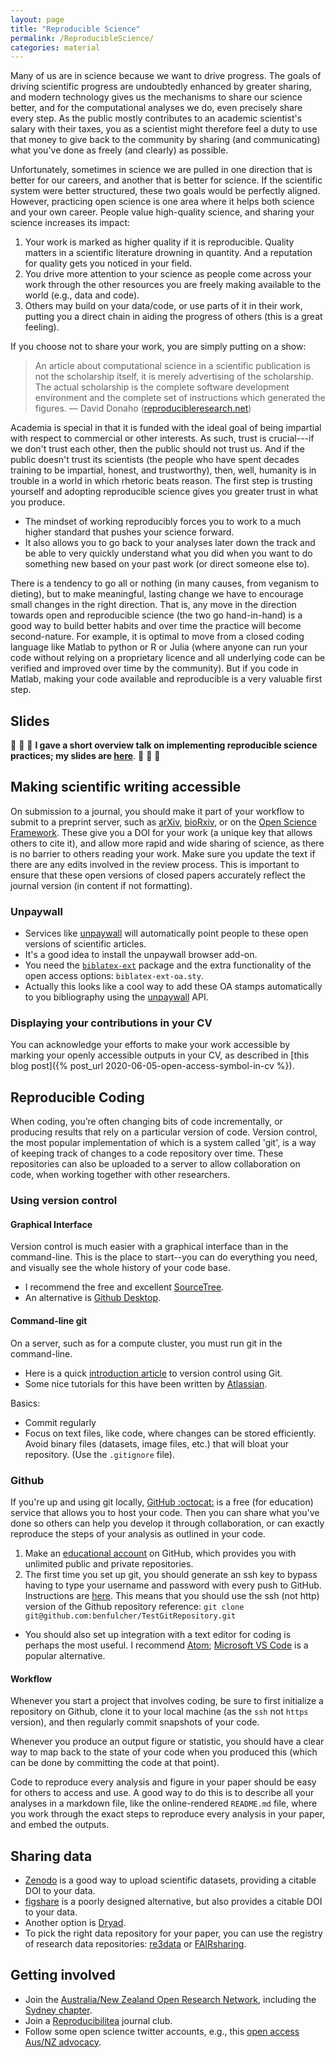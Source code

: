 ```yaml
---
layout: page
title: "Reproducible Science"
permalink: /ReproducibleScience/
categories: material
---
```


Many of us are in science because we want to drive progress.
The goals of driving scientific progress are undoubtedly enhanced by greater sharing, and modern technology gives us the mechanisms to share our science better, and for the computational analyses we do, even precisely share every step.
As the public mostly contributes to an academic scientist's salary with their taxes, you as a scientist might therefore feel a duty to use that money to give back to the community by sharing (and communicating) what you've done as freely (and clearly) as possible.

Unfortunately, sometimes in science we are pulled in one direction that is better for our careers, and another that is better for science.
If the scientific system were better structured, these two goals would be perfectly aligned.
However, practicing open science is one area where it helps both science and your own career.
People value high-quality science, and sharing your science increases its impact:
1. Your work is marked as higher quality if it is reproducible. Quality matters in a scientific literature drowning in quantity.
And a reputation for quality gets you noticed in your field.
2. You drive more attention to your science as people come across your work through the other resources you are freely making available to the world (e.g., data and code).
3. Others may build on your data/code, or use parts of it in their work, putting you a direct chain in aiding the progress of others (this is a great feeling).

If you choose not to share your work, you are simply putting on a show:

> An article about computational science in a scientific publication is not the scholarship itself, it is merely advertising of the scholarship. The actual scholarship is the complete software development environment and the complete set of instructions which generated the figures.
— David Donaho ([reproducibleresearch.net](https://reproducibleresearch.net/))

Academia is special in that it is funded with the ideal goal of being impartial with respect to commercial or other interests.
As such, trust is crucial---if we don't trust each other, then the public should not trust us.
And if the public doesn't trust its scientists (the people who have spent decades training to be impartial, honest, and trustworthy), then, well, humanity is in trouble in a world in which rhetoric beats reason.
The first step is trusting yourself and adopting reproducible science gives you greater trust in what you produce.
  - The mindset of working reproducibly forces you to work to a much higher standard that pushes your science forward.
  - It also allows you to go back to your analyses later down the track and be able to very quickly understand what you did when you want to do something new based on your past work (or direct someone else to).

There is a tendency to go all or nothing (in many causes, from veganism to dieting), but to make meaningful, lasting change we have to encourage small changes in the right direction.
That is, any move in the direction towards open and reproducible science (the two go hand-in-hand) is a good way to build better habits and over time the practice will become second-nature.
For example, it is optimal to move from a closed coding language like Matlab to python or R or Julia (where anyone can run your code without relying on a proprietary licence and all underlying code can be verified and improved over time by the community).
But if you code in Matlab, making your code available and reproducible is a very valuable first step.

## Slides

:thought_balloon: :thought_balloon: :thought_balloon:
__I gave a short overview talk on implementing reproducible science practices; my slides are [here](https://figshare.com/articles/OHBM_Australia_A_practical_guide_to_working_reproducibly/12367667)__.
:thought_balloon: :thought_balloon: :thought_balloon:

## Making scientific writing accessible

On submission to a journal, you should make it part of your workflow to submit to a preprint server, such as [arXiv](https://arxiv.org/), [bioRxiv](https://www.biorxiv.org/), or on the [Open Science Framework](https://osf.io/).
These give you a DOI for your work (a unique key that allows others to cite it), and allow more rapid and wide sharing of science, as there is no barrier to others reading your work.
Make sure you update the text if there are any edits involved in the review process.
This is important to ensure that these open versions of closed papers accurately reflect the journal version (in content if not formatting).

### Unpaywall
* Services like [unpaywall](https://unpaywall.org/) will automatically point people to these open versions of scientific articles.
* It's a good idea to install the unpaywall browser add-on.
* You need the [`biblatex-ext`](https://ctan.org/pkg/biblatex-ext) package and the extra functionality of the open access options: `biblatex-ext-oa.sty`.
* Actually this looks like a cool way to add these OA stamps automatically to you bibliography using the [unpaywall](https://unpaywall.org/) API.

### Displaying your contributions in your CV

You can acknowledge your efforts to make your work accessible by marking your openly accessible outputs in your CV, as described in [this blog post]({% post_url 2020-06-05-open-access-symbol-in-cv %}).

## Reproducible Coding

When coding, you’re often changing bits of code incrementally, or producing results that rely on a particular version of code.
Version control, the most popular implementation of which is a system called 'git', is a way of keeping track of changes to a code repository over time.
These repositories can also be uploaded to a server to allow collaboration on code, when working together with other researchers.

### Using version control


#### Graphical Interface

Version control is much easier with a graphical interface than in the command-line.
This is the place to start--you can do everything you need, and visually see the whole history of your code base.

* I recommend the free and excellent [SourceTree](https://www.sourcetreeapp.com).
* An alternative is [Github Desktop](https://desktop.github.com).

#### Command-line git

On a server, such as for a compute cluster, you must run git in the command-line.
* Here is a quick [introduction article](http://journals.plos.org/ploscompbiol/article?id=10.1371/journal.pcbi.1004668) to version control using Git.
* Some nice tutorials for this have been written by [Atlassian](https://www.atlassian.com/git/).

Basics:
* Commit regularly
* Focus on text files, like code, where changes can be stored efficiently.
   Avoid binary files (datasets, image files, etc.) that will bloat your repository.
   (Use the `.gitignore` file).

### Github

If you're up and using git locally, [GitHub :octocat:](github.com) is a free (for education) service that allows you to host your code.
Then you can share what you've done so others can help you develop it through collaboration, or can exactly reproduce the steps of your analysis as outlined in your code.

1. Make an [educational account](https://education.github.com/benefits) on GitHub, which provides you with unlimited public and private repositories.
2. The first time you set up git, you should generate an ssh key to bypass having to type your username and password with every push to GitHub.
Instructions are [here](https://help.github.com/articles/generating-an-ssh-key/).
This means that you should use the ssh (not http) version of the Github repository reference: `git clone git@github.com:benfulcher/TestGitRepository.git`
* You should also set up integration with a text editor for coding is perhaps the most useful.
  I recommend [Atom](https://atom.io/); [Microsoft VS Code](https://code.visualstudio.com/) is a popular alternative.

#### Workflow

Whenever you start a project that involves coding, be sure to first initialize a repository on Github, clone it to your local machine (as the `ssh` not `https` version), and then regularly commit snapshots of your code.

Whenever you produce an output figure or statistic, you should have a clear way to map back to the state of your code when you produced this (which can be done by committing the code at that point).

Code to reproduce every analysis and figure in your paper should be easy for others to access and use.
A good way to do this is to describe all your analyses in a markdown file, like the online-rendered `README.md` file, where you work through the exact steps to reproduce every analysis in your paper, and embed the outputs.

## Sharing data

* [Zenodo](https://zenodo.org/signup/) is a good way to upload scientific datasets, providing a citable DOI to your data.
* [figshare](https://figshare.com) is a poorly designed alternative, but also provides a citable DOI to your data.
* Another option is [Dryad](https://datadryad.org/stash).
* To pick the right data repository for your paper, you can use the registry of research data repositories: [re3data](https://www.re3data.org/) or [FAIRsharing](https://fairsharing.org/).

## Getting involved

* Join the [Australia/New Zealand Open Research Network](https://www.anzopenresearch.org/), including the [Sydney chapter](https://sydneyopenresearch.org/).
* Join a [Reproducibilitea](https://reproducibilitea.org/) journal club.
* Follow some open science twitter accounts, e.g., this [open access Aus/NZ advocacy](https://twitter.com/openaccess_anz).
